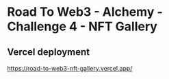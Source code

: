 # Road To Web3 - Alchemy - Challenge 4 - NFT Gallery
## Vercel deployment
https://road-to-web3-nft-gallery.vercel.app/

